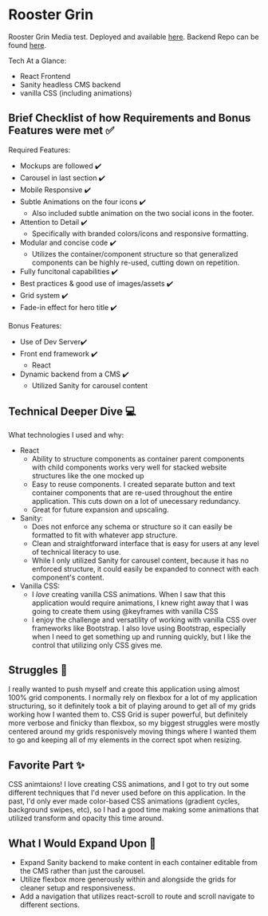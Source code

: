 # Rooster Grin

Rooster Grin Media test. Deployed and available [here](https://alliecaton.github.io/roostergrin-test/).
Backend Repo can be found [here](https://github.com/alliecaton/roostergrin-sanity-cms).

Tech At a Glance:

- React Frontend
- Sanity headless CMS backend
- vanilla CSS (including animations)

## Brief Checklist of how Requirements and Bonus Features were met :white_check_mark:

Required Features:

- Mockups are followed :heavy_check_mark:
- Carousel in last section :heavy_check_mark:
- Mobile Responsive :heavy_check_mark:
- Subtle Animations on the four icons :heavy_check_mark:
  - Also included subtle animation on the two social icons in the footer.
- Attention to Detail :heavy_check_mark:
  - Specifically with branded colors/icons and responsive formatting.
- Modular and concise code :heavy_check_mark:
  - Utilizes the container/component structure so that generalized components can be highly re-used, cutting down on repetition.
- Fully funcitonal capabilities :heavy_check_mark:
- Best practices & good use of images/assets :heavy_check_mark:
- Grid system :heavy_check_mark:
- Fade-in effect for hero title :heavy_check_mark:

Bonus Features:

- Use of Dev Server:heavy_check_mark:
- Front end framework :heavy_check_mark:
  - React
- Dynamic backend from a CMS :heavy_check_mark:
  - Utilized Sanity for carousel content

## Technical Deeper Dive :computer:

What technologies I used and why:

- React
  - Ability to structure components as container parent components with child components works very well for stacked website structures like the one mocked up
  - Easy to reuse components. I created separate button and text container components that are re-used throughout the entire application. This cuts down on a lot of unecessary redundancy.
  - Great for future expansion and upscaling.
- Sanity:
  - Does not enforce any schema or structure so it can easily be formatted to fit with whatever app structure.
  - Clean and straightforward interface that is easy for users at any level of technical literacy to use.
  - While I only utilized Sanity for carousel content, because it has no enforced structure, it could easily be expanded to connect with each component's content.
- Vanilla CSS:
  - I _love_ creating vanilla CSS animations. When I saw that this application would require animations, I knew right away that I was going to create them using @keyframes with vanilla CSS
  - I enjoy the challenge and versatility of working with vanilla CSS over frameworks like Bootstrap. I also love using Bootstrap, especially when I need to get something up and running quickly, but I like the control that utilizing only CSS gives me.

## Struggles :triumph:

I really wanted to push myself and create this application using almost 100% grid components. I normally rely on flexbox for a lot of my application structuring, so it definitely took a bit of playing around to get all of my grids working how I wanted them to. CSS Grid is super powerful, but definitely more verbose and finicky than flexbox, so my biggest struggles were mostly centered around my grids responisvely moving things where I wanted them to go and keeping all of my elements in the correct spot when resizing.

## Favorite Part :sparkles:

CSS animtaions! I love creating CSS animations, and I got to try out some different techniques that I'd never used before on this application. In the past, I'd only ever made color-based CSS animations (gradient cycles, background swipes, etc), so I had a good time making some animations that utilized transform and opacity this time around.

## What I Would Expand Upon :muscle:

- Expand Sanity backend to make content in each container editable from the CMS rather than just the carousel.
- Utilize flexbox more generously within and alongside the grids for cleaner setup and responsiveness.
- Add a navigation that utilizes react-scroll to route and scroll navigate to different sections.

